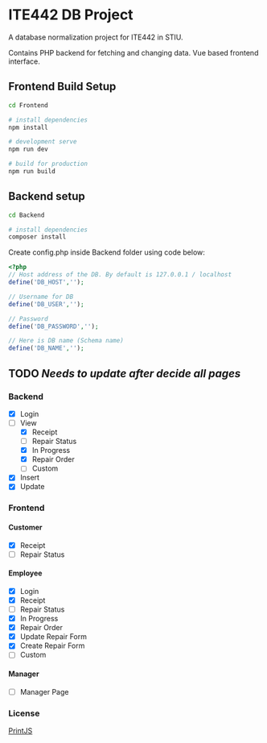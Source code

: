 # ITE442 DB Project

A database normalization project for ITE442 in STIU. 

Contains PHP backend for fetching and changing data. 
Vue based frontend interface.  

## Frontend Build Setup

``` bash
cd Frontend

# install dependencies
npm install

# development serve
npm run dev

# build for production
npm run build
```

## Backend setup

``` bash
cd Backend

# install dependencies
composer install
```

Create config.php inside Backend folder using code below:

```php
<?php
// Host address of the DB. By default is 127.0.0.1 / localhost
define('DB_HOST','');

// Username for DB
define('DB_USER','');

// Password
define('DB_PASSWORD','');

// Here is DB name (Schema name)
define('DB_NAME','');
```

## TODO *Needs to update after decide all pages*
### Backend
- [x] Login
- [ ] View
    - [x] Receipt
    - [ ] Repair Status
    - [x] In Progress
    - [x] Repair Order
    - [ ] Custom
- [x] Insert
- [x] Update

### Frontend
#### Customer
- [x] Receipt
- [ ] Repair Status

#### Employee
- [x] Login
- [x] Receipt
- [ ] Repair Status
- [x] In Progress
- [x] Repair Order
- [x] Update Repair Form
- [x] Create Repair Form
- [ ] Custom

#### Manager
- [ ] Manager Page

### License
[PrintJS](https://github.com/crabbly/Print.js/blob/master/LICENSE)

